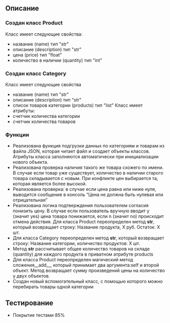 ## Описание
### Создан класс Product
Класс имеет следующие свойства:
* название (name) тип "str"
* описание (description) тип "str"
* цена (price) тип "float"
* количество в наличии (quantity) тип "int"

### Создан класс Category
Класс имеет следующие свойства
* название (name) тип "str"
* описание (description) тип "str"
* список товаров категории (products) тип "list"
Класс имеет атрибуты:
* счетчик количества категории
* счетчик количества товаров

### Функции 
* Реализована функция подгрузки данных по категориям и товарам из файла JSON, 
которая читает файл и создает объекты классов. Атрибуты класса заполняются автоматически при инициализации нового объекта.
* Реализована проверка наличия такого же товара схожего по имени. В случае если товар уже существует, 
  количество в наличии старого товара складывается с новым. 
При конфликте цен выбирается та, которая является более высокой.
* Реализована проверка: в случае если цена равна или ниже нуля, выводится сообщение в консоль 
“Цена не должна быть нулевая или отрицательная”
* Реализована логика подтверждения пользователем согласия понизить цену. 
В случае если пользователь вручную вводит y (значит yes) цена товара понижается, если n (значит no) происходит отмена действия.
Для класса Product переопределен метод __str__, который возвращает строку: Название продукта, X руб. Остаток: X шт.
* Для класса Category переопределен метод __str__, который возвращает строку: Название категории, количество продуктов: X шт.
* Метод __str__ рассчитывает общее количество товаров на складе (quantity) для каждого продукта в приватном атрибуте 
products
* Для класса Product переопределен магический метод сложения__add__, который принимает два аргумента:self и второй объект.
Метод возвращает сумму произведений цены на количество у двух объектов.
* Создан новый вспомогательный класс, с помощью которого можно перебирать товары одной категории

## Тестирование
* Покрытие тестами 85%